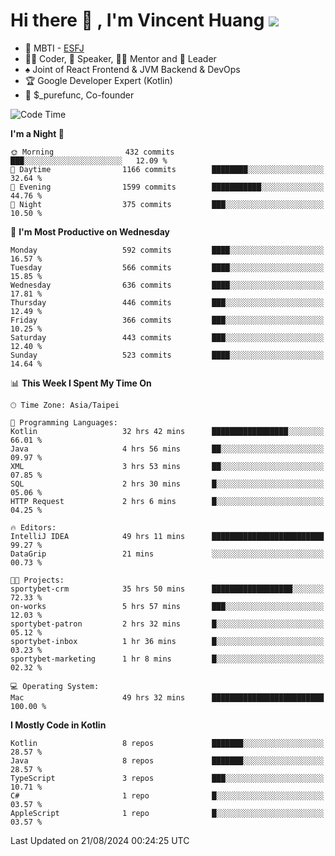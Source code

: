 # Hi there 👋 , I'm Vincent Huang ![](https://komarev.com/ghpvc/?username=Jian-Min-Huang)
- 👀 MBTI - [ESFJ](https://www.16personalities.com/esfj-personality)
- 👨‍💻 Coder, 🎤 Speaker, 👨‍🏫 Mentor and 🚀 Leader
- ♠️ Joint of React Frontend & JVM Backend & DevOps
- 🏆 Google Developer Expert (Kotlin)
- 💼 $_purefunc, Co-founder

<!--START_SECTION:waka-->
![Code Time](http://img.shields.io/badge/Code%20Time-4%2C289%20hrs%2044%20mins-blue)

**I'm a Night 🦉** 

```text
🌞 Morning                432 commits         ███░░░░░░░░░░░░░░░░░░░░░░   12.09 % 
🌆 Daytime                1166 commits        ████████░░░░░░░░░░░░░░░░░   32.64 % 
🌃 Evening                1599 commits        ███████████░░░░░░░░░░░░░░   44.76 % 
🌙 Night                  375 commits         ███░░░░░░░░░░░░░░░░░░░░░░   10.50 % 
```
📅 **I'm Most Productive on Wednesday** 

```text
Monday                   592 commits         ████░░░░░░░░░░░░░░░░░░░░░   16.57 % 
Tuesday                  566 commits         ████░░░░░░░░░░░░░░░░░░░░░   15.85 % 
Wednesday                636 commits         ████░░░░░░░░░░░░░░░░░░░░░   17.81 % 
Thursday                 446 commits         ███░░░░░░░░░░░░░░░░░░░░░░   12.49 % 
Friday                   366 commits         ███░░░░░░░░░░░░░░░░░░░░░░   10.25 % 
Saturday                 443 commits         ███░░░░░░░░░░░░░░░░░░░░░░   12.40 % 
Sunday                   523 commits         ████░░░░░░░░░░░░░░░░░░░░░   14.64 % 
```


📊 **This Week I Spent My Time On** 

```text
🕑︎ Time Zone: Asia/Taipei

💬 Programming Languages: 
Kotlin                   32 hrs 42 mins      █████████████████░░░░░░░░   66.01 % 
Java                     4 hrs 56 mins       ██░░░░░░░░░░░░░░░░░░░░░░░   09.97 % 
XML                      3 hrs 53 mins       ██░░░░░░░░░░░░░░░░░░░░░░░   07.85 % 
SQL                      2 hrs 30 mins       █░░░░░░░░░░░░░░░░░░░░░░░░   05.06 % 
HTTP Request             2 hrs 6 mins        █░░░░░░░░░░░░░░░░░░░░░░░░   04.25 % 

🔥 Editors: 
IntelliJ IDEA            49 hrs 11 mins      █████████████████████████   99.27 % 
DataGrip                 21 mins             ░░░░░░░░░░░░░░░░░░░░░░░░░   00.73 % 

🐱‍💻 Projects: 
sportybet-crm            35 hrs 50 mins      ██████████████████░░░░░░░   72.33 % 
on-works                 5 hrs 57 mins       ███░░░░░░░░░░░░░░░░░░░░░░   12.03 % 
sportybet-patron         2 hrs 32 mins       █░░░░░░░░░░░░░░░░░░░░░░░░   05.12 % 
sportybet-inbox          1 hr 36 mins        █░░░░░░░░░░░░░░░░░░░░░░░░   03.23 % 
sportybet-marketing      1 hr 8 mins         █░░░░░░░░░░░░░░░░░░░░░░░░   02.32 % 

💻 Operating System: 
Mac                      49 hrs 32 mins      █████████████████████████   100.00 % 
```

**I Mostly Code in Kotlin** 

```text
Kotlin                   8 repos             ███████░░░░░░░░░░░░░░░░░░   28.57 % 
Java                     8 repos             ███████░░░░░░░░░░░░░░░░░░   28.57 % 
TypeScript               3 repos             ███░░░░░░░░░░░░░░░░░░░░░░   10.71 % 
C#                       1 repo              █░░░░░░░░░░░░░░░░░░░░░░░░   03.57 % 
AppleScript              1 repo              █░░░░░░░░░░░░░░░░░░░░░░░░   03.57 % 
```




 Last Updated on 21/08/2024 00:24:25 UTC
<!--END_SECTION:waka-->
